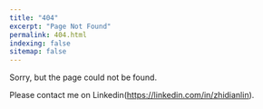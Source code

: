 ```yaml
---
title: "404"
excerpt: "Page Not Found"
permalink: 404.html
indexing: false
sitemap: false
---
```


Sorry, but the page could not be found.

Please contact me on Linkedin(https://linkedin.com/in/zhidianlin).

